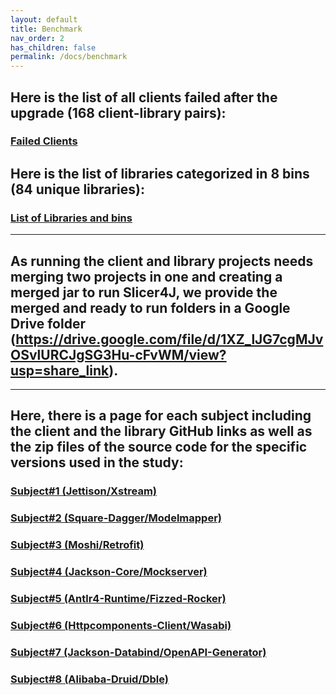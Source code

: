 ```yaml
---
layout: default
title: Benchmark
nav_order: 2
has_children: false
permalink: /docs/benchmark
---
```

## Here is the list of all clients failed after the upgrade (168 client-library pairs):
### [Failed Clients](../assets/AllFailedClients.xlsx)

## Here is the list of libraries categorized in 8 bins (84 unique libraries):
### [List of Libraries and bins](../assets/Libs.xlsx)

---
## As running the client and library projects needs merging two projects in one and creating a merged jar to run Slicer4J, we provide the merged and ready to run folders in a Google Drive folder (https://drive.google.com/file/d/1XZ_lJG7cgMJvOSvlURCJgSG3Hu-cFvWM/view?usp=share_link).

---
## Here, there is a page for each subject including the client and the library GitHub links as well as the zip files of the source code for the specific versions used in the study: 

### [Subject#1 (Jettison/Xstream)](data/s1.md)

### [Subject#2 (Square-Dagger/Modelmapper)](data/s2.md)

### [Subject#3 (Moshi/Retrofit)](data/s3.md)

### [Subject#4 (Jackson-Core/Mockserver)](data/s4.md)

### [Subject#5 (Antlr4-Runtime/Fizzed-Rocker)](data/s5.md)

### [Subject#6 (Httpcomponents-Client/Wasabi)](data/s6.md)

### [Subject#7 (Jackson-Databind/OpenAPI-Generator)](data/s7.md)

### [Subject#8 (Alibaba-Druid/Dble)](data/s8.md)